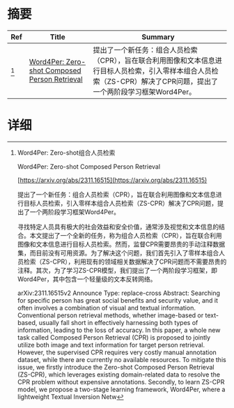 # 摘要

| Ref | Title | Summary |
| --- | --- | --- |
| [^1] | [Word4Per: Zero-shot Composed Person Retrieval](https://arxiv.org/abs/2311.16515) | 提出了一个新任务：组合人员检索（CPR），旨在联合利用图像和文本信息进行目标人员检索，引入零样本组合人员检索（ZS-CPR）解决了CPR问题，提出了一个两阶段学习框架Word4Per。 |

# 详细

[^1]: Word4Per: Zero-shot组合人员检索

    Word4Per: Zero-shot Composed Person Retrieval

    [https://arxiv.org/abs/2311.16515](https://arxiv.org/abs/2311.16515)

    提出了一个新任务：组合人员检索（CPR），旨在联合利用图像和文本信息进行目标人员检索，引入零样本组合人员检索（ZS-CPR）解决了CPR问题，提出了一个两阶段学习框架Word4Per。

    

    寻找特定人员具有极大的社会效益和安全价值，通常涉及视觉和文本信息的结合。本文提出了一个全新的任务，称为组合人员检索（CPR），旨在联合利用图像和文本信息进行目标人员检索。然而，监督CPR需要昂贵的手动注释数据集，而目前没有可用资源。为了解决这个问题，我们首先引入了零样本组合人员检索（ZS-CPR），利用现有的领域相关数据解决了CPR问题而不需要昂贵的注释。其次，为了学习ZS-CPR模型，我们提出了一个两阶段学习框架，即Word4Per，其中包含一个轻量级的文本反转网络。

    arXiv:2311.16515v2 Announce Type: replace-cross  Abstract: Searching for specific person has great social benefits and security value, and it often involves a combination of visual and textual information. Conventional person retrieval methods, whether image-based or text-based, usually fall short in effectively harnessing both types of information, leading to the loss of accuracy. In this paper, a whole new task called Composed Person Retrieval (CPR) is proposed to jointly utilize both image and text information for target person retrieval. However, the supervised CPR requires very costly manual annotation dataset, while there are currently no available resources. To mitigate this issue, we firstly introduce the Zero-shot Composed Person Retrieval (ZS-CPR), which leverages existing domain-related data to resolve the CPR problem without expensive annotations. Secondly, to learn ZS-CPR model, we propose a two-stage learning framework, Word4Per, where a lightweight Textual Inversion Netw
    

